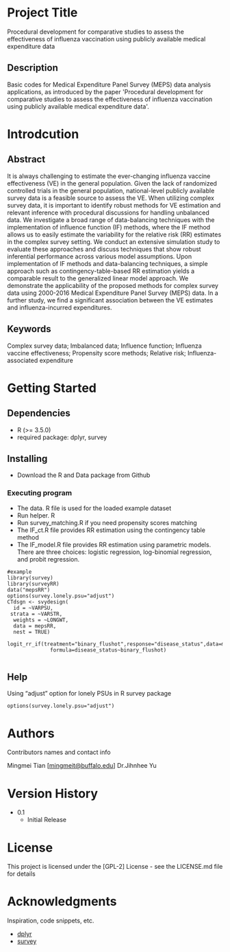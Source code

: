 # Project Title

Procedural development for comparative studies to assess the effectiveness of influenza vaccination using publicly available medical expenditure data

## Description

Basic codes for Medical Expenditure Panel Survey (MEPS) data analysis applications, as introduced by the paper 'Procedural development for comparative studies to assess the effectiveness of influenza vaccination using publicly available medical expenditure data'.

# Introdcution
## Abstract
It is always challenging to estimate the ever-changing influenza vaccine effectiveness (VE) in the general population. Given the lack of randomized controlled trials in the general population, national-level publicly available survey data is a feasible source to assess the VE. When utilizing complex survey data, it is important to identify robust methods for VE estimation and relevant inference with procedural discussions for handling unbalanced data. We investigate a broad range of data-balancing techniques with the implementation of influence function (IF) methods, where the IF method allows us to easily estimate the variability for the relative risk (RR) estimates in the complex survey setting. We conduct an extensive simulation study to evaluate these approaches and discuss techniques that show robust inferential performance across various model assumptions. Upon implementation of IF methods and data-balancing techniques, a simple approach such as contingency-table-based RR estimation yields a comparable result to the generalized linear model approach. We demonstrate the applicability of the proposed methods for complex survey data using 2000-2016 Medical Expenditure Panel Survey (MEPS) data. In a further study, we find a significant association between the VE estimates and influenza-incurred expenditures. 

## Keywords
Complex survey data; Imbalanced data; Influence function; Influenza vaccine effectiveness; Propensity score methods; Relative risk; Influenza-associated expenditure


# Getting Started

## Dependencies

* R (>= 3.5.0)
* required package: dplyr, survey

## Installing

* Download the R and Data package from Github

### Executing program

*  The data. R file is used for the loaded example dataset
*  Run helper. R 
*  Run survey_matching.R if you need propensity scores matching
*  The IF_ct.R file provides RR estimation using the contingency table method
*  The IF_model.R file provides RR estimation using parametric models. There are three choices: logistic regression, log-binomial regression, and probit regression.
```
#example
library(survey)
library(surveyRR)
data("mepsRR")
options(survey.lonely.psu="adjust")
CTdsgn <- svydesign(
  id = ~VARPSU,
 strata = ~VARSTR,
  weights = ~LONGWT,
  data = mepsRR,
  nest = TRUE)
  logit_rr_if(treatment="binary_flushot",response="disease_status",data=mepsRR,design=CTdsgn,
              formula=disease_status~binary_flushot)


```

## Help

Using “adjust” option for lonely PSUs in R survey package
```
options(survey.lonely.psu="adjust")
```

# Authors

Contributors names and contact info

Mingmei Tian [mingmeit@buffalo.edu]
Dr.Jihnhee Yu


# Version History
* 0.1
    * Initial Release

# License

This project is licensed under the [GPL-2] License - see the LICENSE.md file for details

# Acknowledgments

Inspiration, code snippets, etc.
* [dplyr](https://github.com/tidyverse/dplyr)
* [survey](https://cran.r-project.org/web/packages/survey/index.html)

